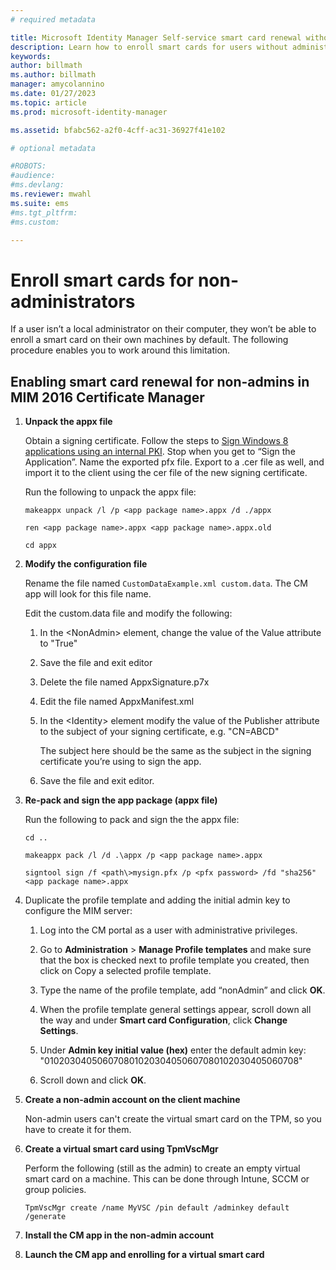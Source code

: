 ```yaml
---
# required metadata

title: Microsoft Identity Manager Self-service smart card renewal without Administrator access | Microsoft Docs
description: Learn how to enroll smart cards for users without administrator access to their machines so they can use Certificate Manager.
keywords:
author: billmath
ms.author: billmath
manager: amycolannino
ms.date: 01/27/2023
ms.topic: article
ms.prod: microsoft-identity-manager

ms.assetid: bfabc562-a2f0-4cff-ac31-36927f41e102

# optional metadata

#ROBOTS:
#audience:
#ms.devlang:
ms.reviewer: mwahl
ms.suite: ems
#ms.tgt_pltfrm:
#ms.custom:

---
```


# Enroll smart cards for non-administrators
If a user isn’t a local administrator on their computer, they won’t be able to enroll a smart card on their own machines by default. The following procedure enables you to work around this limitation.

## Enabling smart card renewal for non-admins in MIM 2016 Certificate Manager

1.  **Unpack the appx file**

    Obtain a signing certificate. Follow the steps to [Sign Windows 8 applications using an internal PKI](https://blogs.technet.com/b/deploymentguys/archive/2013/06/14/signing-windows-8-applications-using-an-internal-pki.aspx). Stop when you get to “Sign the Application”. Name the exported pfx file. Export to a .cer file as well, and import it to the client using the cer file of the new signing certificate.

    Run the following to unpack the appx file:

    `makeappx unpack /l /p <app package name>.appx /d ./appx`

    `ren <app package name>.appx <app package name>.appx.old`

    `cd appx`

2.  **Modify the configuration file**

    Rename the file named `CustomDataExample.xml custom.data`. The CM app will look for this file name.

    Edit the custom.data file and modify the following:

    1.  In the &lt;NonAdmin&gt; element, change the value of the Value attribute to "True"

    2.  Save the file and exit editor

    3.  Delete the file named AppxSignature.p7x

    4.  Edit the file named AppxManifest.xml

    5.  In the &lt;Identity&gt; element modify the value of the Publisher attribute to the subject of your signing certificate, e.g. "CN=ABCD"

        The subject here should be the same as the subject in the signing certificate you’re using to sign the app.

    6.  Save the file and exit editor.

3.  **Re-pack and sign the app package (appx file)**

    Run the following to pack and sign the the appx file:

    `cd ..`

    `makeappx pack /l /d .\appx /p <app package name>.appx`

    `signtool sign /f <path\>mysign.pfx /p <pfx password> /fd "sha256" <app package name>.appx`

4.  Duplicate the profile template and adding the initial admin key to configure the MIM server:

    1.  Log into the CM portal as a user with administrative privileges.

    2.  Go to **Administration** &gt; **Manage Profile templates** and make sure that the box is checked next to profile template you created, then click on Copy a selected profile template.

    3.  Type the name of the profile template, add “nonAdmin” and click **OK**.

    4.  When the profile template general settings appear, scroll down all the way and under **Smart card Configuration**, click **Change Settings**.

    5.  Under **Admin key initial value (hex)** enter the default admin key: "010203040506070801020304050607080102030405060708"

    6.  Scroll down and click **OK**.

5.  **Create a non-admin account on the client machine**

    Non-admin users can't create the virtual smart card on the TPM, so you have to create it for them.

6.  **Create a virtual smart card using TpmVscMgr**

    Perform the following (still as the admin) to create an empty virtual smart card on a machine. This can be done through Intune, SCCM or group policies.

    `TpmVscMgr create /name MyVSC /pin default /adminkey default /generate`

7.  **Install the CM app in the non-admin account**

8.  **Launch the CM app and enrolling for a virtual smart card**
